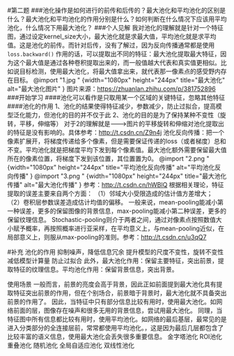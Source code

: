 #第二题
###池化操作是如何进行的前传和后传的？最大池化和平均池化的区别是什么？最大池化和平均池化的作用分别是什么？如何判断在什么情况下应该用平均池化，什么情况下用最大池化？
###个人见解
我对池化的理解就是针对一个特征图，通过设定kernel_size大小，最大池化就是求最大值，平均池化就是求平均值。这是池化的前传。而针对后传，没有了解过，因为反向传播通常都是使用```loss.backward()```
作用的话，可以提取出不同的特征：最大池化提取最大特征，因为这个最大值是通过各种卷积提取出来的，而一般值越大代表和真实值更相似。比如说目标检测，使用最大池化，将最大值拿出来，就代表那一像素点的感受野内存在目标。
@import "1.jpg " {width="1080px" height="244px" title="最大池化" alt="最大池化图片" }
图片来源：https://zhuanlan.zhihu.com/p/381752896
###开始学习
####池化可以看作是只取用某一个区域的关键特征，忽略其他特征
####池化的作用
1、池化的结果使得特征减少，参数减少，防止过拟合，提高模型泛化能力，但池化的目的并不仅于此
2、池化的目的是为了保持某种不变性（旋转，平移，伸缩等）
对于2的理解就是--->图片的平移旋转和伸缩对池化提取出的特征是没有影响的。具体参考：http://t.csdn.cn/Z9n4j
池化反向传播：把一个像素扩展开，将梯度传递给多个像素，但是需要保证传递的loss（或者梯度）总和不变。平均池化就是把梯度平均下发到每个像素值。最大池化额外需要保留最大值所在的像素位置，将梯度下发到该位置，其位置置为0。
@import "2.png " {width="1080px" height="244px" title="平均池化反向传播" alt="平均池化反向传播" }
@import "3.png " {width="1080px" height="244px" title="最大池化传播" alt="最大池化传播" }
参考：http://t.csdn.cn/hWBlQ
根据相关理论，特征提取的误差主要来自两个方面：
（1）邻域大小受限造成的估计值方差增大；
（2）卷积层参数误差造成估计均值的偏移。
一般来说，mean-pooling能减小第一种误差，更多的保留图像的背景信息，max-pooling能减小第二种误差，更多的保留纹理信息。
Stochastic-pooling则介于两者之间，通过对像素点按照数值大小赋予概率，再按照概率进行亚采样，在平均意义上，与mean-pooling近似，在局部意义上，则服从max-pooling的准则。参考：http://t.csdn.cn/u3qQ7


#补充
池化的作用
抑制噪声，降低信息冗余
提升模型的尺度不变性，旋转不变性
减低模型计算量
防止过拟合
此外，最大池化作用：保留主要特征，突出前景，提取特征的纹理信息。平均池化作用：保留背景信息，突出背景。

使用场景
一般而言，前景的亮度会高于背景，因此正如前面提到最大池化具有提取特征突出前景的作用，但在个别场合，前景暗于背景时，最大池化就不具备突出前景的作用了。
因此，当特征中只有部分信息比较有用时，使用最大池化。如网络前面的层，图像存在噪声和很多无用的背景信息，尝试用最大池化。
同理，当特征图中所有信息都比较有用时，使用平均池化。如网络的最后基层，最常见的是进入分类部分的全连接层前，常常都使用平均池化。，这是因为最后几层都包含了比较丰富的语义信息，使用最大池化会丢失很多重要信息。
金字塔池化
ROI池化
重叠池化
随机池化
全局自适应池化
双线性池化
